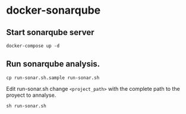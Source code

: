 # docker-sonarqube

## Start sonarqube server

`docker-compose up -d`

## Run sonarqube analysis.

`cp run-sonar.sh.sample run-sonar.sh`

Edit run-sonar.sh change `<project_path>` with the complete path to the proyect to annalyse. 

`sh run-sonar.sh`

